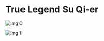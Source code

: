 # True Legend Su Qi-er

![img 0](https://i.imgur.com/SQqCzUl.jpg)

![img 1](https://i.imgur.com/2PKUOzP.png)


